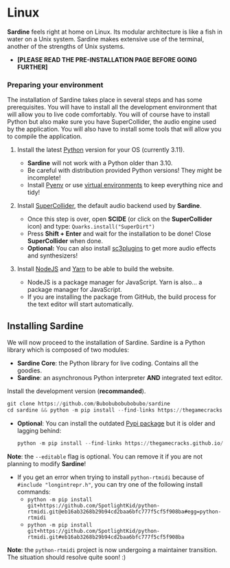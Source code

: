 # Linux

**Sardine** feels right at home on Linux. Its modular architecture is like a fish in water on a Unix system.
Sardine makes extensive use of the terminal, another of the strengths of Unix systems.

- **[PLEASE READ THE PRE-INSTALLATION PAGE BEFORE GOING FURTHER]**

### Preparing your environment

The installation of Sardine takes place in several steps and has some prerequisites.
You will have to install all the development environment that will allow you to live code comfortably.
You will of course have to install Python but also make sure you have SuperCollider, the audio engine
used by the application. You will also have to install some tools that will allow you to compile the application.

1) Install the latest [Python](https://www.python.org/) version for your OS (currently 3.11). 
   - **Sardine** will not work with a Python older than 3.10.
   - Be careful with distribution provided Python versions! They might be incomplete!
   - Install [Pyenv](https://github.com/pyenv/pyenv) or use [virtual environments](https://docs.python.org/3/library/venv.html) 
     to keep everything nice and tidy!

2) Install [SuperCollider](https://supercollider.github.io/), the default audio backend used by **Sardine**.
    -   Once this step is over, open **SCIDE** (or click on the **SuperCollider** icon) and type:
    ```Quarks.install("SuperDirt")```
    - Press **Shift + Enter** and wait for the installation to be done! Close **SuperCollider** when done.
    - **Optional:** You can also install [sc3plugins](https://github.com/supercollider/sc3-plugins) to get more audio effects and synthesizers!

3) Install [NodeJS](https://nodejs.org/en) and [Yarn](https://yarnpkg.com/) to be able to build the website.
    - NodeJS is a package manager for JavaScript. Yarn is also... a package manager for JavaScript.
    - If you are installing the package from GitHub, the build process for the text editor will start automatically.

## Installing Sardine

We will now proceed to the installation of Sardine. Sardine is a Python library which is composed of two modules: 
- **Sardine Core**: the Python library for live coding. Contains all the goodies.
- **Sardine**: an asynchronous Python interpreter **AND** integrated text editor.


Install the development version (**recommanded**).
```python
git clone https://github.com/Bubobubobubobubo/sardine
cd sardine && python -m pip install --find-links https://thegamecracks.github.io/python-rtmidi-wheels/ --editable .
```
- **Optional**: You can install the outdated [Pypi package](https://pypi.org/project/sardine-system/) but it is older and lagging behind:
  ```python
  python -m pip install --find-links https://thegamecracks.github.io/python-rtmidi-wheels/ --editable sardine-system
  ```

**Note**: the `--editable` flag is optional. You can remove it if you are not planning to modify **Sardine**!

- If you get an error when trying to install `python-rtmidi` because of `#include "longintrepr.h"`, you can try one of the following install commands:
  - `python -m pip install git+https://github.com/SpotlightKid/python-rtmidi.git@eb16ab3268b29b94cd2baa6bfc777f5cf5f908ba#egg=python-rtmidi`
  - `python -m pip install git+https://github.com/SpotlightKid/python-rtmidi.git#eb16ab3268b29b94cd2baa6bfc777f5cf5f908ba`

**Note**: the `python-rtmidi` project is now undergoing a maintainer transition. The situation should resolve quite soon! :)
